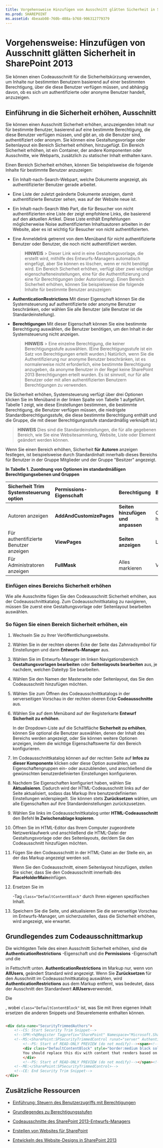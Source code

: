 ```yaml
---
title: Vorgehensweise Hinzufügen von Ausschnitt glätten Sicherheit in SharePoint 2013
ms.prod: SHAREPOINT
ms.assetid: 4beaab08-760b-408a-b768-906312779379
---
```



# Vorgehensweise: Hinzufügen von Ausschnitt glätten Sicherheit in SharePoint 2013
Sie können einen Codeausschnitt für die Sicherheitskürzung verwenden, um Inhalte nur bestimmten Benutzern basierend auf einer bestimmten Berechtigung, über die diese Benutzer verfügen müssen, und abhängig davon, ob es sich um authentifizierte oder anonyme Benutzer handelt, anzuzeigen.
## Einführung in die Sicherheit erhöhen, Ausschnitt
<a name="Introduction"> </a>

Sie können einen Ausschnitt Sicherheit erhöhen, anzuzeigenden Inhalt nur für bestimmte Benutzer, basierend auf eine bestimmte Berechtigung, die diese Benutzer verfügen müssen, und gibt an, ob die Benutzer sind, authentifiziert oder anonym. Sie können eine Gestaltungsvorlage oder Seitenlayout ein Bereich Sicherheit erhöhen, hinzugefügt. Ein Bereich Sicherheit erhöhen, ist ein Container, der andere Komponenten oder Ausschnitte, wie Webparts, zusätzlich zu statischer Inhalt enthalten kann.
  
    
    
Einen Bereich Sicherheit erhöhen, können Sie beispielsweise die folgende Inhalte für bestimmte Benutzer anzuzeigen:
  
    
    

- Ein Inhalt-nach-Search-Webpart, welche Dokumente angezeigt, als authentifizierter Benutzer gerade arbeitet.
    
  
- Eine Liste der zuletzt geänderte Dokumente anzeigen, damit authentifizierte Benutzer sehen, was auf der Website neue ist.
    
  
- Ein Inhalt-nach-Search Web Part, die für Besucher von nicht authentifizierten eine Liste der zeigt empfohlene Links, die basierend auf den aktuellen Artikel. Diese Liste enthält Empfehlungen möglicherweise Noise authentifizierten Inhaltsautoren arbeiten in der Website, aber es ist wichtig für Besucher von nicht authentifizierten.
    
  
- Eine Anmeldelink getrennt von dem Menüband für nicht authentifizierte Benutzer oder Benutzer, die noch nicht authentifiziert werden.
    
    > **HINWEIS**
      > Dieser Link wird in eine Gestaltungsvorlage, die erstellt wird, mithilfe des Entwurfs-Managers automatisch eingefügt, aber Sie können es löschen, wenn er nicht benötigt wird.
Ein Bereich Sicherheit erhöhen, verfügt über zwei wichtige eigenschafteneinstellungen, eine für die Authentifizierung und eine für Berechtigungen (oder Autorisierung). Einen Bereich Sicherheit erhöhen, können Sie beispielsweise die folgende Inhalte für bestimmte Benutzer anzuzeigen:
  
    
    

- **AuthenticationRestrictions** Mit dieser Eigenschaft können Sie die Systemsteuerung auf authentifizierte oder anonyme Benutzer beschränken, oder wählen Sie alle Benutzer (alle Benutzer ist die Standardeinstellung).
    
  
- **Berechtigungen** Mit dieser Eigenschaft können Sie eine bestimmte Berechtigung auswählen, die Benutzer benötigen, um den Inhalt in der Systemsteuerung nicht anzeigen.
    
    > **HINWEIS**
      > Eine einzelne Berechtigung, die keiner Berechtigungsstufe auswählen. (Eine Berechtigungsstufe ist ein Satz von Berechtigungen erteilt wurden.)
Natürlich, wenn Sie die Authentifizierung nur anonyme Benutzer beschränken, ist es normalerweise nicht erforderlich, eine bestimmte Berechtigung anzugeben, da anonyme Benutzer in der Regel keine SharePoint 2013 Berechtigungen erteilt wurden. Es ist sinnvoll, nur für alle Benutzer oder mit allen authentifizierten Benutzern Berechtigungen zu verwenden.
  
    
    
Die Sicherheit erhöhen, Systemsteuerung verfügt über drei Optionen klicken Sie im Menüband in der linken Spalte von Tabelle 1 aufgeführt. Tabelle 1 zeigt, wie diese Einstellungen bestimmen, die bestimmte Berechtigung, die Benutzer verfügen müssen, die niedrigste Standardberechtigungsstufe, die diese bestimmte Berechtigung enthält und die Gruppe, die mit dieser Berechtigungsstufe standardmäßig verknüpft ist.)
  
    
    

> **HINWEIS**
> Dies sind die Standardeinstellungen, die für alle gegebenen Bereich, wie Sie eine Websitesammlung, Website, Liste oder Element geändert werden können.
  
    
    

Wenn Sie einen Bereich erhöhen, Sicherheit **für Autoren** anzeigen festlegen, ist beispielsweise durch Standardinhalt innerhalb dieses Bereichs für Benutzer in der Gruppe Mitglieder und der Gruppe "Besitzer" angezeigt.
  
    
    

**In Tabelle 1. Zuordnung von Optionen im standardmäßigen Berechtigungsebenen und Gruppen**


|**Sicherheit Trim Systemsteuerung option**|**Permissions-Eigenschaft**|**Berechtigung**|**Berechtigungsstufe**|**Gruppe**|
|:-----|:-----|:-----|:-----|:-----|
|Autoren anzeigen <br/> |**AddAndCustomizePages** <br/> |**Seiten hinzufügen und anpassen** <br/> |Contribute (oder höher) <br/> |Member <br/> |
|Für authentifizierte Benutzer anzeigen <br/> |**ViewPages** <br/> |**Seiten anzeigen** <br/> |Lesen (oder höher) <br/> |Besucher <br/> |
|Für Administratoren anzeigen <br/> |**FullMask** <br/> |Alles markieren <br/> |Vollzugriff <br/> |Besitzer <br/> |
   

### Einfügen eines Bereichs Sicherheit erhöhen
<a name="InsertSnippet"> </a>

Wie alle Ausschnitte fügen Sie den Codeausschnitt Sicherheit erhöhen, aus der Codeausschnittkatalog. Zum Codeausschnittkatalog zu navigieren, müssen Sie zuerst eine Gestaltungsvorlage oder Seitenlayout bearbeiten auswählen.
  
    
    

### So fügen Sie einen Bereich Sicherheit erhöhen, ein


1. Wechseln Sie zu Ihrer Veröffentlichungswebsite.
    
  
2. Wählen Sie in der rechten oberen Ecke der Seite das Zahnradsymbol für Einstellungen und dann **Entwurfs-Manager** aus.
    
  
3. Wählen Sie im Entwurfs-Manager im linken Navigationsbereich **Gestaltungsvorlagen bearbeiten** oder **Seitenlayouts bearbeiten** aus, je nachdem, welchen Dateityp Sie bearbeiten.
    
  
4. Wählen Sie den Namen der Masterseite oder Seitenlayout, das Sie den Codeausschnitt hinzufügen möchten.
    
  
5. Wählen Sie zum Öffnen des Codeausschnittkatalogs in der serverseitigen Vorschau in der rechten oberen Ecke **Codeausschnitte** aus.
    
  
6. Wählen Sie auf dem Menüband auf der Registerkarte **Entwurf** **Sicherheit zu erhöhen**.
    
    In der Dropdown-Liste auf die Schaltfläche **Sicherheit zu erhöhen**, können Sie optional die Benutzer auswählen, denen der Inhalt des Bereichs werden angezeigt, oder Sie können weitere Optionen anzeigen, indem die wichtige Eigenschaftswerte für den Bereich konfigurieren.
    
  
7. Im Codeausschnittkatalog können auf der rechten Seite auf **Infos zu dieser Komponente** klicken oder diese Option auswählen, um Eigenschaftengruppen ein- oder auszublenden, und anschließend die gewünschten benutzerdefinierten Einstellungen konfigurieren.
    
  
8. Nachdem Sie Eigenschaften konfiguriert haben, wählen Sie **Aktualisieren**. Dadurch wird der HTML-Codeausschnitt links auf der Seite aktualisiert, sodass das Markup Ihre benutzerdefinierten Einstellungen widerspiegelt. Sie können stets **Zurücksetzen** wählen, um alle Eigenschaften auf ihre Standardeinstellungen zurückzusetzen.
    
  
9. Wählen Sie links im Codeausschnittkatalog unter **HTML-Codeausschnitt** den Befehl **In Zwischenablage kopieren**.
    
  
10. Öffnen Sie im HTML-Editor das Ihrem Computer zugeordnete Netzwerklaufwerk und anschließend die HTML-Datei der Gestaltungsvorlage oder des Seitenlayouts, der/dem Sie den Codeausschnitt hinzufügen möchten.
    
  
11. Fügen Sie den Codeausschnitt in der HTML-Datei an der Stelle ein, an der das Markup angezeigt werden soll.
    
    Wenn Sie den Codeausschnitt, einem Seitenlayout hinzufügen, stellen Sie sicher, dass Sie den Codeausschnitt innerhalb des **PlaceHolderMain**einfügen.
    
  
12. Ersetzen Sie im **<div>**-Tag  `class="DefaultContentBlock"` durch Ihren eigenen spezifischen Inhalt.
    
  
13. Speichern Sie die Seite, und aktualisieren Sie die serverseitige Vorschau im Entwurfs-Manager, um sicherzustellen, dass die Sicherheit erhöhen, wird angezeigt, wie erwartet.
    
  

## Grundlegendes zum Codeausschnittmarkup
<a name="UnderstandMarkup"> </a>

Die wichtigsten Teile des einen Ausschnitt Sicherheit erhöhen, sind die **AuthenticationRestrictions** -Eigenschaft und die **Permissions** -Eigenschaft und die **<div>** in Fettschrift unten. **AuthenticationRestrictions** im Markup nur, wenn von **AllUsers**, geändert Standard wird angezeigt. Wenn Sie **Zurücksetzen** für den Ausschnitt im Codeausschnittkatalog auswählen, wird **AuthenticationRestrictions** aus dem Markup entfernt, was bedeutet, dass der Ausschnitt den Standardwert **AllUsers**verwendet.
  
    
    
Die **<div>**, wobei `class="DefaultContentBlock"` ist, was Sie mit Ihren eigenen Inhalt ersetzen die anderen Snippets und Steuerelemente enthalten können.
  
    
    



```HTML

<div data-name="SecurityTrimmedAuthors">
    <!--CS: Start Security Trim Snippet-->
    <!--SPM:<%@Register Tagprefix="SharePoint" Namespace="Microsoft.SharePoint.WebControls" Assembly="Microsoft.SharePoint, Version=15.0.0.0, Culture=neutral, PublicKeyToken=71e9bce111e9429c"%>-->
    <!--MS:<SharePoint:SPSecurityTrimmedControl runat="server" AuthenticationRestrictions="AuthenticatedUsersOnly" Permissions="AddAndCustomizePages" PermissionContext="RootSite">-->
        <!--PS: Start of READ-ONLY PREVIEW (do not modify)--><span><!--PE: End of READ-ONLY PREVIEW-->
        <div class="DefaultContentBlock" style="border:medium black solid; background:yellow; color:black; margin:20px; padding:10px;">
        You should replace this div with content that renders based on your Security Trim Properties.
        </div>
        <!--PS: Start of READ-ONLY PREVIEW (do not modify)--></span><!--PE: End of READ-ONLY PREVIEW-->
    <!--ME:</SharePoint:SPSecurityTrimmedControl>-->
    <!--CE: End Security Trim Snippet-->
</div>
```


## Zusätzliche Ressourcen
<a name="AdditionalResources"> </a>


-  [Einführung: Steuern des Benutzerzugriffs mit Berechtigungen](http://office.microsoft.com/en-us/sharepoint-foundation-help/introduction-control-user-access-with-permissions-HA102771919.aspx?CTT=1)
    
  
-  [Grundlegendes zu Berechtigungsstufen](http://office.microsoft.com/en-us/products/default-permission-levels-HA102772313.aspx?CTT=5&amp;origin=HA102771919)
    
  
-  [Codeausschnitte des SharePoint 2013-Entwurfs-Managers](sharepoint-2013-design-manager-snippets.md)
    
  
-  [Erstellen von Websites für SharePoint](build-sites-for-sharepoint.md)
    
  
-  [Entwickeln des Website-Designs in SharePoint 2013](develop-the-site-design-in-sharepoint-2013.md)
    
  


